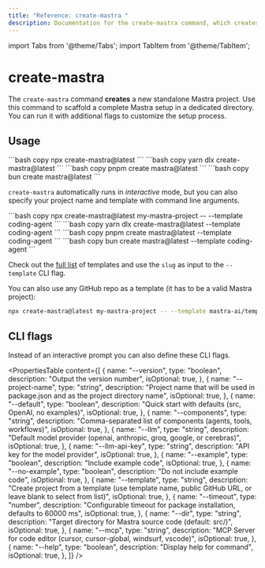 ```yaml
---
title: "Reference: create-mastra "
description: Documentation for the create-mastra command, which creates a new Mastra project with interactive setup options.
---
```


import Tabs from '@theme/Tabs';
import TabItem from '@theme/TabItem';

# create-mastra

The `create-mastra` command **creates** a new standalone Mastra project. Use this command to scaffold a complete Mastra setup in a dedicated directory. You can run it with additional flags to customize the setup process.

## Usage

<Tabs>
  <Tab>
    ```bash copy
    npx create-mastra@latest
    ```
  </Tab>
  <Tab>
    ```bash copy
    yarn dlx create-mastra@latest
    ```
  </Tab>
  <Tab>
    ```bash copy
    pnpm create mastra@latest
    ```
  </Tab>
  <Tab>
    ```bash copy
    bun create mastra@latest
    ```
  </Tab>
</Tabs>

`create-mastra` automatically runs in _interactive_ mode, but you can also specify your project name and template with command line arguments.

<Tabs>
  <Tab>
    ```bash copy
    npx create-mastra@latest my-mastra-project -- --template coding-agent
    ```
  </Tab>
  <Tab>
    ```bash copy
    yarn dlx create-mastra@latest --template coding-agent
    ```
  </Tab>
  <Tab>
    ```bash copy
    pnpm create mastra@latest --template coding-agent
    ```
  </Tab>
  <Tab>
    ```bash copy
    bun create mastra@latest --template coding-agent
    ```
  </Tab>
</Tabs>

Check out the [full list](https://mastra.ai/api/templates.json) of templates and use the `slug` as input to the `--template` CLI flag.

You can also use any GitHub repo as a template (it has to be a valid Mastra project):

```bash
npx create-mastra@latest my-mastra-project -- --template mastra-ai/template-coding-agent
```

## CLI flags

Instead of an interactive prompt you can also define these CLI flags.

<PropertiesTable
  content={[
    {
      name: "--version",
      type: "boolean",
      description: "Output the version number",
      isOptional: true,
    },
    {
      name: "--project-name",
      type: "string",
      description:
        "Project name that will be used in package.json and as the project directory name",
      isOptional: true,
    },
    {
      name: "--default",
      type: "boolean",
      description: "Quick start with defaults (src, OpenAI, no examples)",
      isOptional: true,
    },
    {
      name: "--components",
      type: "string",
      description:
        "Comma-separated list of components (agents, tools, workflows)",
      isOptional: true,
    },
    {
      name: "--llm",
      type: "string",
      description:
        "Default model provider (openai, anthropic, groq, google, or cerebras)",
      isOptional: true,
    },
    {
      name: "--llm-api-key",
      type: "string",
      description: "API key for the model provider",
      isOptional: true,
    },
    {
      name: "--example",
      type: "boolean",
      description: "Include example code",
      isOptional: true,
    },
    {
      name: "--no-example",
      type: "boolean",
      description: "Do not include example code",
      isOptional: true,
    },
    {
      name: "--template",
      type: "string",
      description:
        "Create project from a template (use template name, public GitHub URL, or leave blank to select from list)",
      isOptional: true,
    },
    {
      name: "--timeout",
      type: "number",
      description:
        "Configurable timeout for package installation, defaults to 60000 ms",
      isOptional: true,
    },
    {
      name: "--dir",
      type: "string",
      description: "Target directory for Mastra source code (default: src/)",
      isOptional: true,
    },
    {
      name: "--mcp",
      type: "string",
      description:
        "MCP Server for code editor (cursor, cursor-global, windsurf, vscode)",
      isOptional: true,
    },
    {
      name: "--help",
      type: "boolean",
      description: "Display help for command",
      isOptional: true,
    },
  ]}
/>
